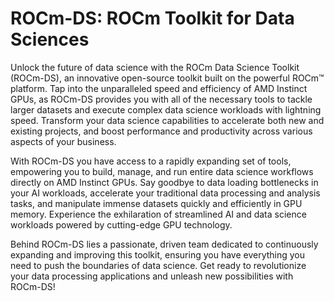 # ROCm-DS: ROCm Toolkit for Data Sciences

Unlock the future of data science with the ROCm Data Science Toolkit (ROCm-DS), an innovative open-source toolkit built on the powerful ROCm™ platform. Tap into the unparalleled speed and efficiency of AMD Instinct GPUs, as ROCm-DS provides you with all of the necessary tools to tackle larger datasets and execute complex data science workloads with lightning speed. Transform your data science capabilities to accelerate both new and existing projects, and boost performance and productivity across various aspects of your business.

With ROCm-DS you have access to a rapidly expanding set of tools, empowering you to build, manage, and run entire data science workflows directly on AMD Instinct GPUs. Say goodbye to data loading bottlenecks in your AI workloads, accelerate your traditional data processing and analysis tasks, and manipulate immense datasets quickly and efficiently in GPU memory. Experience the exhilaration of streamlined AI and data science workloads powered by cutting-edge GPU technology.

Behind ROCm-DS lies a passionate, driven team dedicated to continuously expanding and improving this toolkit, ensuring you have everything you need to push the boundaries of data science. Get ready to revolutionize your data processing applications and unleash new possibilities with ROCm-DS!

